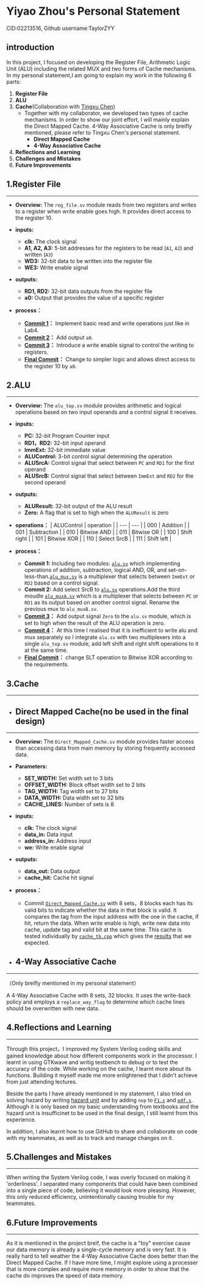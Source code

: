 # Yiyao Zhou's Personal Statement
CID:02213516, Github username:TaylorZYY
##  introduction
In this project, I focused on developing the Register File, Arithmetic Logic Unit (ALU) including the related MUX and two forms of Cache mechanisms. In my personal statement,I am going to explain my work in the following 6 parts:

1. **Register File**
2. **ALU**
3. **Cache**(Collaboration with [Tingxu Chen](https://github.com/ccchloe510))
   - Together with my collaborator, we developed two types of cache mechanisms. In order to show our joint effort, I will mainly explain the Direct Mapped Cache. 4-Way Associative Cache is only breifly mentioned, please refer to Tingxu Chen's personal statement.
     - **Direct Mapped Cache**
     - **4-Way Associative Cache**
4. **Reflections and Learning**
5. **Challenges and Mistakes**
6. **Future Improvements**

## 1.Register File
---
- **Overview:**
  The `reg_file.sv` module reads from two registers and writes to a register when write enable goes high. It provides direct access to the register 10.
  
- **inputs:**
  - **clk:** The clock signal
  - **A1, A2, A3:** 5-bit addresses for the registers to be read (`A1`, `A2`) and written (`A3`)
  - **WD3:** 32-bit data to be written into the register file
  - **WE3:** Write enable signal

- **outputs:**
  - **RD1, RD2:** 32-bit data outputs from the register file
  - **a0:** Output that provides the value of a specific register

- **process：**
  - **[Commit 1](https://github.com/franfafdaf/IAC_23autumn_Group17-Coursework/commit/d94e1befc5d36e04be753a4ef233814ac497f58f#diff-5c39103c31f3e119753d68911c878fa39988cd4de9c3cc06e7aaf1d9d2958f19)：** Implement basic read and write operations just like in Lab4.
  - **[Commit 2](https://github.com/franfafdaf/IAC_23autumn_Group17-Coursework/commit/c0e69e03d02652aec5b61339886b209ef51ea6a2#diff-5c39103c31f3e119753d68911c878fa39988cd4de9c3cc06e7aaf1d9d2958f19)：** Add output `a0`.
  - **[Commit 3](https://github.com/franfafdaf/IAC_23autumn_Group17-Coursework/commit/529f67693a8ccd2bb43c26deecb8fb17b132fcf5#diff-5c39103c31f3e119753d68911c878fa39988cd4de9c3cc06e7aaf1d9d2958f19)：** Introduce a write enable signal to control the writing to registers.
  - **[Final Commit](https://github.com/franfafdaf/IAC_23autumn_Group17-Coursework/blob/zyy/reg_file.sv)：** Change to simpler logic and allows direct access to the register 10 by `a0`.

## 2.ALU
---
- **Overview:**
  The `alu_top.sv` module provides arithmetic and logical operations based on two input operands and a control signal it receives.

- **inputs:**
  - **PC:** 32-bit Program Counter input
  - **RD1，RD2:** 32-bit input operand
  - **ImmExt:** 32-bit immediate value
  - **ALUControl:** 3-bit control signal determining the operation
  - **ALUSrcA:** Control signal that select between `PC` and `RD1` for the first operand
  - **ALUSrcB:** Control signal that select between `ImmExt` and `RD2` for the second operand

- **outputs:**
  - **ALUResult:** 32-bit output of the ALU result
  - **Zero:** A flag that is set to high when the `ALUResult` is zero

- **operations：**
  | ALUControl | operation |
  | --- | --- |
  | 000 | Addition |
  | 001 | Subtraction |
  | 010 | Bitwise AND |
  | 011 | Bitwise OR |
  | 100 | Shift right |
  | 101 | Bitwise XOR  |
  | 110 | Select SrcB |
  | 111 | Shift left |

- **process：**
  - **Commit 1:** Including two modules: [`alu.sv`](https://github.com/franfafdaf/IAC_23autumn_Group17-Coursework/commit/d94e1befc5d36e04be753a4ef233814ac497f58f#diff-7328527108921190114124240be003807f1752fc4f983e48a6afe6d6bcb0f614) which implementing operations of addition, subtraction, logical AND, OR, and set-on-less-than.[`alu_mux.sv`](https://github.com/franfafdaf/IAC_23autumn_Group17-Coursework/commit/d94e1befc5d36e04be753a4ef233814ac497f58f#diff-d6b6e8aff2b0168e90f117dfa03ad18d9b768d722b348757c2102024e73ed1a2) is a multiplexer that selects between `ImmExt` or `RD2` based on a control signal.
  - **Commit 2:** Add select SrcB to [`alu.sv`](https://github.com/franfafdaf/IAC_23autumn_Group17-Coursework/commit/7345375a0b4e8bc7f3dd586fa49cd512d13bf2cd#diff-7328527108921190114124240be003807f1752fc4f983e48a6afe6d6bcb0f614) operations.Add the third moudle [`alu_muxA.sv`](https://github.com/franfafdaf/IAC_23autumn_Group17-Coursework/commit/7345375a0b4e8bc7f3dd586fa49cd512d13bf2cd#diff-de4d8b3c8e991ce440888ff69cacf4e0b8818dbeab5bbbf8682b3a24034c787b) which is a multiplexer that selects between `PC` or `RD1` as its output based on another control signal. Rename the previous mux to `alu_muxB.sv`.
  - **[Commit 3](https://github.com/franfafdaf/IAC_23autumn_Group17-Coursework/commit/955da2c89e8f682db81bf4f261d2c1b8cdae13c8#diff-7328527108921190114124240be003807f1752fc4f983e48a6afe6d6bcb0f614)：** Add output signal `Zero` to the `alu.sv` module, which is set to high when the result of the ALU operation is zero.
  - **[Commit 4](https://github.com/franfafdaf/IAC_23autumn_Group17-Coursework/commit/715015b5cad5e7bbc58dddd9a8f0a6462aee4fdb#diff-5b9ecc708d963edcd24c32bf9cd4e7a12c763cd97c7466af6e13d1e216d29197)：** At this time I realised that it is inefficient to write alu and mux separately so I integrate `alu.sv` with two multiplexers into a single `alu_top.sv` module, add left shift and right shift operations to it at the same time.
  - **[Final Commit](https://github.com/franfafdaf/IAC_23autumn_Group17-Coursework/commit/dc42ba4dc7e3517c82bb2f021b54b46461644aff#diff-5b9ecc708d963edcd24c32bf9cd4e7a12c763cd97c7466af6e13d1e216d29197)：** change SLT operation to Bitwise XOR according to the requirements.

## 3.Cache
---
- ## Direct Mapped Cache(no be used in the final design)
---
- **Overview:**
  The `Direct_Mapped_Cache.sv` module provides faster access than accessing data from main memory by storing frequently accessed data.

- **Parameters:**
  - **SET_WIDTH:** Set width set to 3 bits
  - **OFFSET_WIDTH:** Block offset width set to 2 bits
  - **TAG_WIDTH:** Tag width set to 27 bits
  - **DATA_WIDTH:** Data width set to 32 bits
  - **CACHE_LINES:** Number of sets is 8

- **inputs:**
  - **clk:** The clock signal
  - **data_in:** Data input
  - **address_in:** Address input
  - **we:** Write enable signal
 
- **outputs:**
  - **data_out:** Data output 
  - **cache_hit:** Cache hit signal

- **process：**
  - Commit [`Direct_Mapped_Cache.sv`](https://github.com/franfafdaf/IAC_23autumn_Group17-Coursework/commit/f1bca92fce395beb0b1330499e958dae02881769#diff-d29105ddbb68ea273f52e96338e1ba6509ff0b50cea9a278542b7bb8a495e361) with 8 sets，8 blocks each has its valid bits to indicate whether the data in that block is valid.  It compares the tag from the input address with the one in the cache, if hit, return the data. When write enable is high, write new data into cache, update tag and valid bit at the same time. This cache is tested individually by [`cache_tb.cpp`](https://github.com/franfafdaf/IAC_23autumn_Group17-Coursework/commit/f1bca92fce395beb0b1330499e958dae02881769#diff-8e873dc7cac9d2eb54a4449c28bf5dc29968945f19603d74e7302d1c017a3f19) which gives the [results](https://github.com/franfafdaf/IAC_23autumn_Group17-Coursework/tree/Cache/test) that we expected.

- ## 4-Way Associative Cache
---
（Only breifly mentioned in my personal statement）

A 4-Way Associative Cache with 8 sets, 32 blocks. It uses the write-back policy and employs a `replace_way_flag` to determine which cache lines should be overwritten with new data.

## 4.Reflections and Learning
---
Through this project，I improved my System Verilog coding skills and gained knowledge about how different components work in the processor. I learnt in using GTKwave and writig testbench to debug or to test the accuracy of the code. While working on the cache, I learnt more about its functions. Building it myself made me more enlightened that I didn't achieve from just attending lectures. 

Beside the parts I have already mentioned in my statement, I also tried on solving hazard by writing [hazard unit](https://github.com/franfafdaf/IAC_23autumn_Group17-Coursework/commit/b98ee8cd204eebbf93d30359dfa0a3c23daa19db) and by adding `nop` to [`F1.s`](https://github.com/franfafdaf/IAC_23autumn_Group17-Coursework/blob/Pipelined_NOP_F1/rtl/F1.s) and [`pdf.s`](https://github.com/franfafdaf/IAC_23autumn_Group17-Coursework/blob/Pipelined_NOP_REF/rtl/pdf.s). Although it is only based on my basic understanding from textbooks and the hazard unit is insufficinet to be used in the final design, I still learnt from this experience.

In addition, I also learnt how to use GitHub to share and collaborate on code with my teammates, as well as to track and manage changes on it.

## 5.Challenges and Mistakes
---
When writing the System Verilog code, I was overly focused on making it 'orderliness'. I separated many components that could have been combined into a single piece of code, believing it would look more pleasing. However, this only reduced efficiency, unintentionally causing trouble for my teammates.

## 6.Future Improvements
---
As it is mentioned in the project breif, the cache is a "toy" exercise cause our data memory is already a single-cycle memory and is very fast. It is really hard to tell weather the 4-Way Associative Cache does better than the Direct Mapped Cache. If I have more time, I might explore using a processer that is more complex and require more memory in order to show that the cache do improves the speed of data memory.
